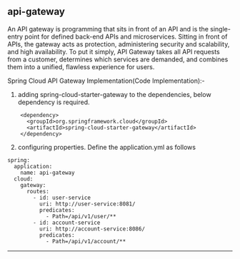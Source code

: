 ## api-gateway
An API gateway is programming that sits in front of an API and is the single-entry point for defined back-end APIs and microservices. Sitting in front of APIs, the gateway acts as protection, administering security and scalability, and high availability. To put it simply, API Gateway takes all API requests from a customer, determines which services are demanded, and combines them into a unified, flawless experience for users.

Spring Cloud API Gateway Implementation(Code Implementation):-

1. adding spring-cloud-starter-gateway to the dependencies, below dependency is required.
```
    <dependency>
      <groupId>org.springframework.cloud</groupId>
      <artifactId>spring-cloud-starter-gateway</artifactId>
    </dependency>
```


2. configuring properties. Define the application.yml as follows
```agsl
spring:
  application:
    name: api-gateway
  cloud:
    gateway:
      routes:
        - id: user-service
          uri: http://user-service:8081/
          predicates:
            - Path=/api/v1/user/**
        - id: account-service
          uri: http://account-service:8086/
          predicates:
            - Path=/api/v1/account/**
```
---